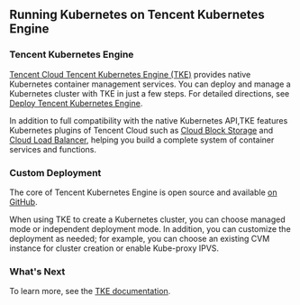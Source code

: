 ## Running Kubernetes on Tencent Kubernetes Engine

### Tencent Kubernetes Engine

 [Tencent Cloud Tencent Kubernetes Engine (TKE)](https://intl.cloud.tencent.com/product/tke) provides native Kubernetes container management services. You can deploy and manage a Kubernetes cluster with TKE in just a few steps. For detailed directions, see [Deploy Tencent Kubernetes Engine](https://intl.cloud.tencent.com/document/product/457/11741).

 In addition to full compatibility with the native Kubernetes API,TKE features Kubernetes plugins of Tencent Cloud such as [Cloud Block Storage](https://intl.cloud.tencent.com/product/cbs) and [Cloud Load Balancer](https://intl.cloud.tencent.com/product/clb), helping you build a complete system of container services and functions.


### Custom Deployment

 The core of Tencent Kubernetes Engine is open source and available [on GitHub](https://github.com/TencentCloud/tencentcloud-cloud-controller-manager/).

 When using TKE to create a Kubernetes cluster, you can choose managed mode or independent deployment mode. In addition, you can customize the deployment as needed; for example, you can choose an existing CVM instance for cluster creation or enable Kube-proxy IPVS.

### What's Next

 To learn more, see the [TKE documentation](https://intl.cloud.tencent.com/document/product/457).